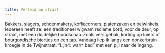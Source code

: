 ```yaml
---
title: Verleid op straat
---
```

Bakkers, slagers, schoenmakers, koffiecorners, platenzaken en belwinkels. Iedereen heeft ze: een traditioneel wigwam reclame bord, voor de deur, op straat, met een duidelijke boodschap. Zoals vers gebak, korting op luiers of bourgondische biertjes op een tap. Vandaag liep ik langs een donkerbruin kroegje in de Twijnstraat: “Lijn4: warm bad” met een pijl naar de ingang.
